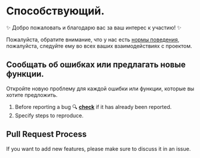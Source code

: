 # Способствующий.

:sparkles: Добро пожаловать и благодарю вас за ваш интерес к участию! :sparkles:

Пожалуйста, обратите внимание, что у нас есть [нормы поведения](https://github.com/YukiiroRu/renpy_language_vscode_RU/blob/main/CODE_OF_CONDUCT.md), пожалуйста, следуйте ему во всех ваших взаимодействиях с проектом.

## Сообщать об ошибках или предлагать новые функции.

Откройте новую проблему для каждой ошибки или функции, которые вы хотите предложить.

1. Before reporting a bug :mag: **[check](https://github.com/YukiiroRu/renpy_language_vscode_RU/issues)** if it has
   already been reported.
2. Specify steps to reproduce.

## Pull Request Process

If you want to add new features, please make sure to discuss it in an issue.
